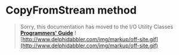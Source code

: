 # CopyFromStream method #

> Sorry, this documentation has moved to the I/O Utility Classes **[Programmers' Guide](http://wiki.delphidabbler.com/index.php/Docs/TPJPipeCopyFromStream)** ![http://www.delphidabbler.com/img/markup/off-site.gif](http://www.delphidabbler.com/img/markup/off-site.gif)
